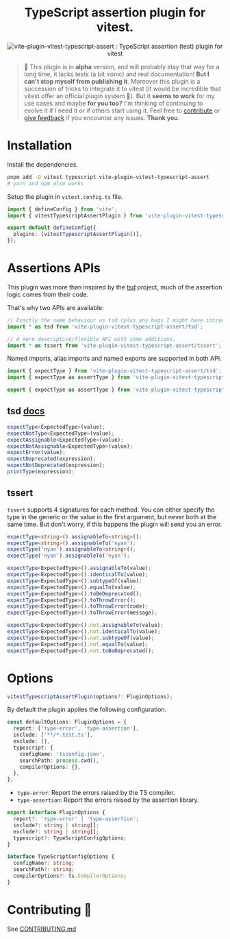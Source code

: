<h1 align="center">TypeScript assertion plugin for vitest.</h1>

<p align="center">
  <img src="https://user-images.githubusercontent.com/62928763/178766707-5dd3b80f-b20f-474b-b8d4-623c00b5eac1.PNG" alt="vite-plugin-vitest-typescript-assert : TypeScript assertion (test) plugin for vitest">
</p>

> 📌 This plugin is in **alpha** version, and will probably stay that way for a long time, it lacks tests (a bit ironic) and real documentation! **But I can't stop myself from publishing it**. Moreover this plugin is a succession of tricks to integrate it to vitest (it would be incredible that vitest offer an official plugin system 💜). But it **seems to work** for my use cases and maybe **for you too?** I'm thinking of continuing to evolve it if I need it or if others start using it. Feel free to [contribute](contributing) or [give feedback](https://github.com/skarab42/vite-plugin-vitest-typescript-assert/issues) if you encounter any issues. **Thank you**.

# Installation

Install the dependencies.

```bash
pnpm add -D vitest typescript vite-plugin-vitest-typescript-assert
# yarn and npm also works
```

Setup the plugin in `vitest.config.ts` file.

```ts
import { defineConfig } from 'vite';
import { vitestTypescriptAssertPlugin } from 'vite-plugin-vitest-typescript-assert';

export default defineConfig({
  plugins: [vitestTypescriptAssertPlugin()],
});
```

# Assertions APIs

This plugin was more than inspired by the [tsd](https://github.com/SamVerschueren/tsd) project, much of the assertion logic comes from their code.

That's why two APIs are available:

```ts
// Exactly the same behaviour as tsd (plus any bugs I might have introduced 🙈)
import * as tsd from 'vite-plugin-vitest-typescript-assert/tsd';
```

```ts
// A more descriptive/flexible API with some additions.
import * as tssert from 'vite-plugin-vitest-typescript-assert/tssert';
```

Named imports, alias imports and named exports are supported in both API.

```ts
import { expectType } from 'vite-plugin-vitest-typescript-assert/tsd';
import { expectType as assertType } from 'vite-plugin-vitest-typescript-assert/tsd';

export { expectType as assertType } from 'vite-plugin-vitest-typescript-assert/tsd';
```

## tsd [docs](https://github.com/SamVerschueren/tsd#assertions)

```ts
expectType<ExpectedType>(value);
expectNotType<ExpectedType>(value);
expectAssignable<ExpectedType>(value);
expectNotAssignable<ExpectedType>(value);
expectError(value);
expectDeprecated(expression);
expectNotDeprecated(expression);
printType(expression);
```

## tssert

`tssert` supports 4 signatures for each method. You can either specify the type in the generic or the value in the first argument, but never both at the same time. But don't worry, if this happens the plugin will send you an error.

```ts
expectType<string>().assignableTo<string>();
expectType<string>().assignableTo('nyan');
expectType('nyan').assignableTo<string>();
expectType('nyan').assignableTo('nyan');
```

```ts
expectType<ExpectedType>().assignableTo(value);
expectType<ExpectedType>().identicalTo(value);
expectType<ExpectedType>().subtypeOf(value);
expectType<ExpectedType>().equalTo(value);
expectType<ExpectedType>().toBeDeprecated();
expectType<ExpectedType>().toThrowError();
expectType<ExpectedType>().toThrowError(code);
expectType<ExpectedType>().toThrowError(message);

expectType<ExpectedType>().not.assignableTo(value);
expectType<ExpectedType>().not.identicalTo(value);
expectType<ExpectedType>().not.subtypeOf(value);
expectType<ExpectedType>().not.equalTo(value);
expectType<ExpectedType>().not.toBeDeprecated();
```

# Options

```ts
vitestTypescriptAssertPlugin(options?: PluginOptions);
```

By default the plugin applies the following configuration.

```ts
const defaultOptions: PluginOptions = {
  report: ['type-error', 'type-assertion'],
  include: ['**/*.test.ts'],
  exclude: [],
  typescript: {
    configName: 'tsconfig.json',
    searchPath: process.cwd(),
    compilerOptions: {},
  },
};
```

- `type-error`: Report the errors raised by the TS compiler.
- `type-assertion`: Report the errors raised by the assertion library.

```ts
export interface PluginOptions {
  report?: 'type-error' | 'type-assertion';
  include?: string | string[];
  exclude?: string | string[];
  typescript?: TypeScriptConfigOptions;
}

interface TypeScriptConfigOptions {
  configName?: string;
  searchPath?: string;
  compilerOptions?: ts.CompilerOptions;
}
```

# Contributing 💜

See [CONTRIBUTING.md](https://github.com/skarab42/vite-plugin-vitest-typescript-assert/blob/main/CONTRIBUTING.md)
